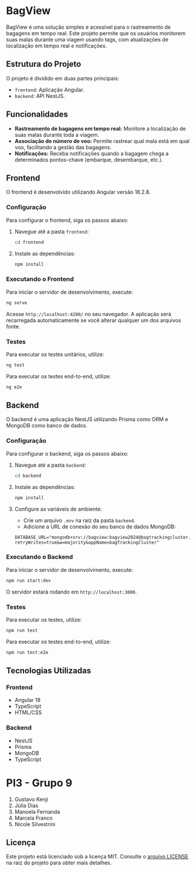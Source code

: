 # BagView

BagView é uma solução simples e acessível para o rastreamento de bagagens em tempo real. Este projeto permite que os usuários monitorem suas malas durante uma viagem usando tags, com atualizações de localização em tempo real e notificações.

## Estrutura do Projeto

O projeto é dividido em duas partes principais:

- `frontend`: Aplicação Angular.
- `backend`: API NestJS.

## Funcionalidades

- **Rastreamento de bagagens em tempo real:** Monitore a localização de suas malas durante toda a viagem.
- **Associação de número de voo:** Permite rastrear qual mala está em qual voo, facilitando a gestão das bagagens.
- **Notificações:** Receba notificações quando a bagagem chega a determinados pontos-chave (embarque, desembarque, etc.).

## Frontend

O frontend é desenvolvido utilizando Angular versão 18.2.8.

### Configuração

Para configurar o frontend, siga os passos abaixo:

1. Navegue até a pasta `frontend`:
   ```bash
   cd frontend
   ```
2. Instale as dependências:
   ```bash
   npm install
   ```

### Executando o Frontend

Para iniciar o servidor de desenvolvimento, execute:

```bash
ng serve
```

Acesse `http://localhost:4200/` no seu navegador. A aplicação será recarregada automaticamente se você alterar qualquer um dos arquivos fonte.

### Testes

Para executar os testes unitários, utilize:

```bash
ng test
```

Para executar os testes end-to-end, utilize:

```bash
ng e2e
```

## Backend

O backend é uma aplicação NestJS utilizando Prisma como ORM e MongoDB como banco de dados.

### Configuração

Para configurar o backend, siga os passos abaixo:

1. Navegue até a pasta `backend`:
   ```bash
   cd backend
   ```
2. Instale as dependências:
   ```bash
   npm install
   ```
3. Configure as variáveis de ambiente:

   - Crie um arquivo `.env` na raiz da pasta `backend`.
   - Adicione a URL de conexão do seu banco de dados MongoDB:

   ```dotenv
   DATABASE_URL="mongodb+srv://bagview:bagview2024@bagtrackingcluster.dcmh6.mongodb.net/?retryWrites=true&w=majority&appName=bagTrackingCluster"
   ```

### Executando o Backend

Para iniciar o servidor de desenvolvimento, execute:

```bash
npm run start:dev
```

O servidor estará rodando em `http://localhost:3000`.

### Testes

Para executar os testes, utilize:

```bash
npm run test
```

Para executar os testes end-to-end, utilize:

```bash
npm run test:e2e
```

## Tecnologias Utilizadas

### Frontend

- Angular 18
- TypeScript
- HTML/CSS

### Backend

- NestJS
- Prisma
- MongoDB
- TypeScript

# PI3 - Grupo 9

1. Gustavo Kenji
2. Júlia Dias
3. Manoela Fernanda
4. Marcela Franco
5. Nicole Silvestrini

## Licença

Este projeto está licenciado sob a licença MIT. Consulte o [arquivo LICENSE](./LICENSE) na raiz do projeto para obter mais detalhes.
